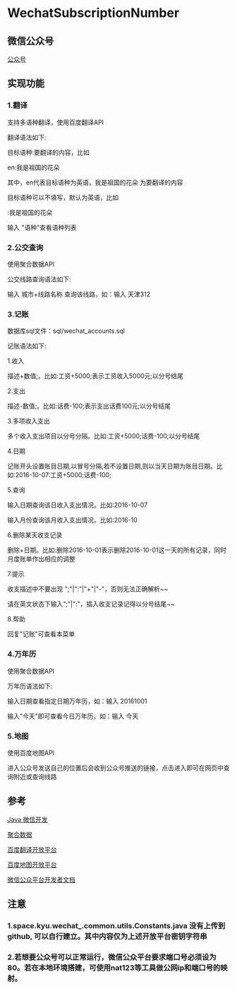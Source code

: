 # WechatSubscriptionNumber

## 微信公众号

[公众号](https://raw.githubusercontent.com/Hikyu/WechatSubscriptionNumber/master/logo/easybill.jpg)

## 实现功能

### 1.翻译

支持多语种翻译，使用百度翻译API

翻译语法如下:

目标语种:要翻译的内容，比如

en:我是祖国的花朵

其中，en代表目标语种为英语，我是祖国的花朵 为要翻译的内容

目标语种可以不填写，默认为英语，比如

:我是祖国的花朵

输入 "语种"查看语种列表

### 2.公交查询

使用聚合数据API

公交线路查询语法如下:

输入 城市+线路名称 查询该线路，如：输入  天津312

### 3.记账

数据库sql文件：sql/wechat_accounts.sql

记账语法如下:

 1.收入

 描述+数值;。比如:工资+5000;表示工资收入5000元;以分号结尾

 2.支出

 描述-数值;。比如:话费-100;表示支出话费100元;以分号结尾

 3.多项收入支出

 多个收入支出项目以分号分隔。比如:工资+5000;话费-100;以分号结尾

 4.日期

 记账开头设置账目日期,以冒号分隔,若不设置日期,则以当天日期为账目日期。比如:2016-10-07:工资+5000;话费-100;

 5.查询

 输入日期查询该日收入支出情况。比如:2016-10-07

 输入月份查询该月收入支出情况。比如:2016-10

 6.删除某天收支记录

 删除+日期。比如:删除2016-10-01表示删除2016-10-01这一天的所有记录，同时月度账单作出相应的调整

 7.提示

 收支描述中不要出现 ";"|":"|"+"|"-"，否则无法正确解析~~ 

 请在英文状态下输入";"|":"，插入收支记录记得以分号结尾~~

 8.帮助

 回复"记账"可查看本菜单

### 4.万年历

使用聚合数据API

万年历语法如下:

输入日期查看指定日期万年历，如：输入 20161001

输入"今天"即可查看今日万年历，如：输入 今天

### 5.地图

使用百度地图API

进入公众号发送自己的位置后会收到公众号推送的链接，点击进入即可在网页中查询附近或查询线路

## 参考

[Java 微信开发](http://wiki.jikexueyuan.com/project/java-wechat/)

[聚合数据](https://www.juhe.cn/)

[百度翻译开放平台](http://api.fanyi.baidu.com/api/trans/product/index)

[百度地图开放平台](http://lbsyun.baidu.com/index.php?title=%E9%A6%96%E9%A1%B5)

[微信公众平台开发者文档](http://mp.weixin.qq.com/wiki/home/index.html)

## 注意

### 1.space.kyu.wechat_.common.utils.Constants.java 没有上传到github, 可以自行建立。其中内容仅为上述开放平台密钥字符串

### 2.若想要公众号可以正常运行，微信公众平台要求端口号必须设为80。若在本地环境搭建，可使用nat123等工具做公网ip和端口号的映射。
